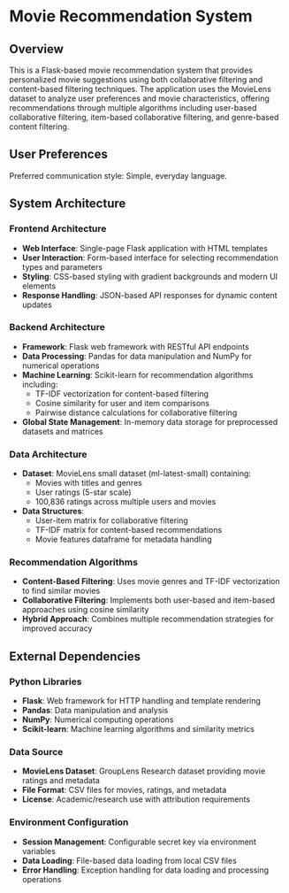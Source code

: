 # Movie Recommendation System

## Overview

This is a Flask-based movie recommendation system that provides personalized movie suggestions using both collaborative filtering and content-based filtering techniques. The application uses the MovieLens dataset to analyze user preferences and movie characteristics, offering recommendations through multiple algorithms including user-based collaborative filtering, item-based collaborative filtering, and genre-based content filtering.

## User Preferences

Preferred communication style: Simple, everyday language.

## System Architecture

### Frontend Architecture
- **Web Interface**: Single-page Flask application with HTML templates
- **User Interaction**: Form-based interface for selecting recommendation types and parameters
- **Styling**: CSS-based styling with gradient backgrounds and modern UI elements
- **Response Handling**: JSON-based API responses for dynamic content updates

### Backend Architecture
- **Framework**: Flask web framework with RESTful API endpoints
- **Data Processing**: Pandas for data manipulation and NumPy for numerical operations
- **Machine Learning**: Scikit-learn for recommendation algorithms including:
  - TF-IDF vectorization for content-based filtering
  - Cosine similarity for user and item comparisons
  - Pairwise distance calculations for collaborative filtering
- **Global State Management**: In-memory data storage for preprocessed datasets and matrices

### Data Architecture
- **Dataset**: MovieLens small dataset (ml-latest-small) containing:
  - Movies with titles and genres
  - User ratings (5-star scale)
  - 100,836 ratings across multiple users and movies
- **Data Structures**:
  - User-item matrix for collaborative filtering
  - TF-IDF matrix for content-based recommendations
  - Movie features dataframe for metadata handling

### Recommendation Algorithms
- **Content-Based Filtering**: Uses movie genres and TF-IDF vectorization to find similar movies
- **Collaborative Filtering**: Implements both user-based and item-based approaches using cosine similarity
- **Hybrid Approach**: Combines multiple recommendation strategies for improved accuracy

## External Dependencies

### Python Libraries
- **Flask**: Web framework for HTTP handling and template rendering
- **Pandas**: Data manipulation and analysis
- **NumPy**: Numerical computing operations
- **Scikit-learn**: Machine learning algorithms and similarity metrics

### Data Source
- **MovieLens Dataset**: GroupLens Research dataset providing movie ratings and metadata
- **File Format**: CSV files for movies, ratings, and metadata
- **License**: Academic/research use with attribution requirements

### Environment Configuration
- **Session Management**: Configurable secret key via environment variables
- **Data Loading**: File-based data loading from local CSV files
- **Error Handling**: Exception handling for data loading and processing operations